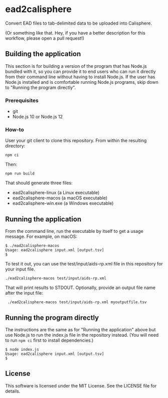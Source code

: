 # ead2calisphere

Convert EAD files to tab-delimited data to be uploaded into Calisphere.

(Or something like that. Hey, if you have a better description for this
workflow, please open a pull request!)

## Building the application

This section is for building a version of the program that has Node.js bundled
with it, so you can provide it to end users who can run it directly from their
command line without having to install Node.js. If the user has Node.js
installed and is comfortable running Node.js programs, skip down to "Running the
program directly". 

### Prerequisites

* git
* Node.js 10 or Node.js 12

### How-to

User your git client to clone this repository. From within the resulting
directory:

```
npm ci
```

Then:

```
npm run build
```

That should generate three files:

* ead2calisphere-linux (a Linux executable)
* ead2calisphere-macos (a macOS executable)
* ead2calisphere-win.exe (a Windows executable)

## Running the application

From the command line, run the executable by itself to get a usage message. For
example, on macOS:

```console
$ ./ead2calisphere-macos
Usage: ead2calisphere input.xml [output.tsv]
$
```

To test it out, you can use the test/input/aids-rp.xml file in this repository
for your input file.

```
./ead2calisphere-macos test/input/aids-rp.xml
```

That will print results to STDOUT. Optionally, provide an output file name after
the input file:

```
 ./ead2calisphere-macos test/input/aids-rp.xml myoutputfile.tsv
 ```

## Running the program directly

The instructions are the same as for "Running the application" above but use
Node.js to run the index.js file in the repository instead. (You will need to
run `npm ci` first to install dependencies.)

```console
$ node index.js 
Usage: ead2calisphere input.xml [output.tsv]
$
```

## License

This software is licensed under the MIT License. See the LICENSE file for
details.
